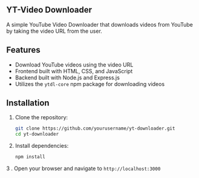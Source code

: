 ## YT-Video Downloader


A simple YouTube Video Downloader that downloads videos from YouTube by taking the video URL from the user.

## Features
- Download YouTube videos using the video URL
- Frontend built with HTML, CSS, and JavaScript
- Backend built with Node.js and Express.js
- Utilizes the `ytdl-core` npm package for downloading videos

## Installation

1. Clone the repository:
   ```sh
   git clone https://github.com/yourusername/yt-downloader.git
   cd yt-downloader

2. Install dependencies:
    ```sh
    npm install
3 . Open your browser and navigate to `http://localhost:3000`
